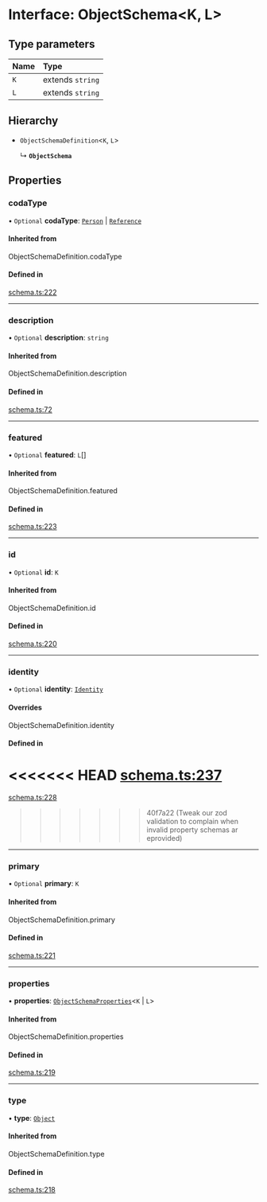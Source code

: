 # Interface: ObjectSchema<K, L\>

## Type parameters

| Name | Type |
| :------ | :------ |
| `K` | extends `string` |
| `L` | extends `string` |

## Hierarchy

- `ObjectSchemaDefinition`<`K`, `L`\>

  ↳ **`ObjectSchema`**

## Properties

### codaType

• `Optional` **codaType**: [`Person`](../enums/ValueHintType.md#person) \| [`Reference`](../enums/ValueHintType.md#reference)

#### Inherited from

ObjectSchemaDefinition.codaType

#### Defined in

[schema.ts:222](https://github.com/coda/packs-sdk/blob/main/schema.ts#L222)

___

### description

• `Optional` **description**: `string`

#### Inherited from

ObjectSchemaDefinition.description

#### Defined in

[schema.ts:72](https://github.com/coda/packs-sdk/blob/main/schema.ts#L72)

___

### featured

• `Optional` **featured**: `L`[]

#### Inherited from

ObjectSchemaDefinition.featured

#### Defined in

[schema.ts:223](https://github.com/coda/packs-sdk/blob/main/schema.ts#L223)

___

### id

• `Optional` **id**: `K`

#### Inherited from

ObjectSchemaDefinition.id

#### Defined in

[schema.ts:220](https://github.com/coda/packs-sdk/blob/main/schema.ts#L220)

___

### identity

• `Optional` **identity**: [`Identity`](Identity.md)

#### Overrides

ObjectSchemaDefinition.identity

#### Defined in

<<<<<<< HEAD
[schema.ts:237](https://github.com/coda/packs-sdk/blob/main/schema.ts#L237)
=======
[schema.ts:228](https://github.com/coda/packs-sdk/blob/main/schema.ts#L228)
>>>>>>> 40f7a22 (Tweak our zod validation to complain when invalid property schemas ar eprovided)

___

### primary

• `Optional` **primary**: `K`

#### Inherited from

ObjectSchemaDefinition.primary

#### Defined in

[schema.ts:221](https://github.com/coda/packs-sdk/blob/main/schema.ts#L221)

___

### properties

• **properties**: [`ObjectSchemaProperties`](../types/ObjectSchemaProperties.md)<`K` \| `L`\>

#### Inherited from

ObjectSchemaDefinition.properties

#### Defined in

[schema.ts:219](https://github.com/coda/packs-sdk/blob/main/schema.ts#L219)

___

### type

• **type**: [`Object`](../enums/ValueType.md#object)

#### Inherited from

ObjectSchemaDefinition.type

#### Defined in

[schema.ts:218](https://github.com/coda/packs-sdk/blob/main/schema.ts#L218)
